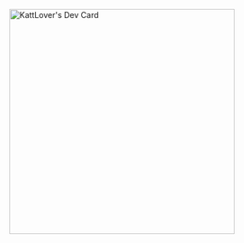 <a href="https://app.daily.dev/KattLover"><img src="https://api.daily.dev/devcards/67ec79e8c03c4f7bbbab4dfdcfdc90d4.png?r=fjh" width="400" alt="KattLover's Dev Card"/></a>
